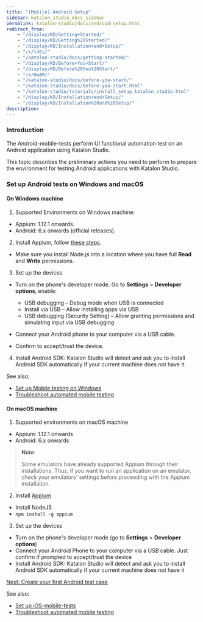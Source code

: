 ```yaml
---
title: "[Mobile] Android Setup"
sidebar: katalon_studio_docs_sidebar
permalink: katalon-studio/docs/android-setup.html
redirect_from:
    - "/display/KD/Getting+Started/"
    - "/display/KD/Getting%20Started/"
    - "/display/KD/Installation+and+Setup/"
    - "/x/l4Ei/"
    - "/katalon-studio/docs/getting-started/"
    - "/display/KD/Before+You+Start/"
    - "/display/KD/Before%20You%20Start/"
    - "/x/HwAM/"
    - "/katalon-studio/docs/before-you-start/"
    - "/katalon-studio/docs/before-you-start.html"
    - "/katalon-studio/tutorials/install_setup_katalon_studio.html"
    - "/display/KD/Installation+and+Setup/"
    - "/display/KD/Installation%20and%20Setup/"
description:
---
```


### Introduction

   The Android-mobile-tests perform UI functional automation test on an Android application using Katalon Studio.

   This topic describes the preliminary actions you need to perform to prepare the environment for testing Android applications with Katalon Studio.

### Set up Android tests on Windows and macOS
   
   #### On Windows machine
   
   1. Supported Environments on Windows machine: 
   
   * Appium: 1.12.1 onwards.
   * Android: 6.x onwards (official releases).
   
   2. Install Appium, follow [these steps](http://appium.io/docs/en/about-appium/getting-started/#installing-appium).
   
   * Make sure you install Node.js into a location where you have full **Read** and **Write** permissions.
   
   3. Set up the devices
   
   * Turn on the phone's developer mode. Go to **Settings** > **Developer options**, enable:
   
      - USB debugging – Debug mode when USB is connected 
      - Install via USB – Allow installing apps via USB
      - USB debugging (Security Setting) – Allow granting permissions and simulating input via USB debugging 
   
   * Connect your Android phone to your computer via a USB cable.
   * Confirm to accept/trust the device.
   
   4. Install Android SDK: Katalon Studio will detect and ask you to install Android SDK automatically if your current machine does not have it.
   
   See also: 
   
   * [Set up Mobile testing on Windows](https://docs.katalon.com/katalon-studio/docs/mobile-on-windows.html)
   * [Troubleshoot automated mobile testing](https://docs.katalon.com/katalon-studio/docs/troubleshooting-automated-mobile-testing.html)
   
   </details>

#### On macOS machine
   
   1. Supported environments on macOS machine
   
   * Appium: 1.12.1 onwards
   * Android: 6.x onwards
   
   > **Note**:
   >
   > Some emulators have already supported Appium through their installations. Thus, if you want to run an application on an emulator, check your emulators' settings before proceeding with the Appium installation.
   
   2. Install [Appium](http://appium.io)
   
   * Install NodeJS
   * `npm install -g appium`
   
   3. Set up the devices
   
   * Turn on the phone's developer mode (go to **Settings** > **Developer options**)
   * Connect your Android Phone to your computer via a USB cable. Just confirm if prompted to accept/trust the device
   * Install Android SDK: Katalon Studio will detect and ask you to install Android SDK automatically if your current machine does not have it
   
   [Next: Create your first Android test case](link)

   See also: 
   
   * [Set up iOS-mobile-tests](https://docs.katalon.com/katalon-studio/docs/mobile-on-macos.html)
   * [Troubleshoot automated mobile testing](https://docs.katalon.com/katalon-studio/docs/troubleshooting-automated-mobile-testing.html)
   </details>
